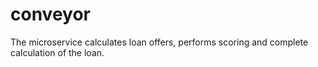 # conveyor
The microservice calculates loan offers, performs scoring and complete calculation of the loan.
